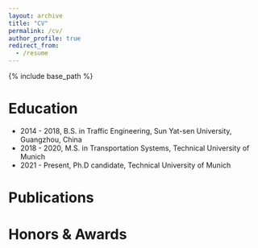 ```yaml
---
layout: archive
title: "CV"
permalink: /cv/
author_profile: true
redirect_from:
  - /resume
---
```


{% include base_path %}

Education
======
* 2014 - 2018, B.S. in Traffic Engineering, Sun Yat-sen University, Guangzhou, China
* 2018 - 2020, M.S. in Transportation Systems, Technical University of Munich
* 2021 - Present, Ph.D candidate, Technical University of Munich

Publications
======



Honors & Awards
======

